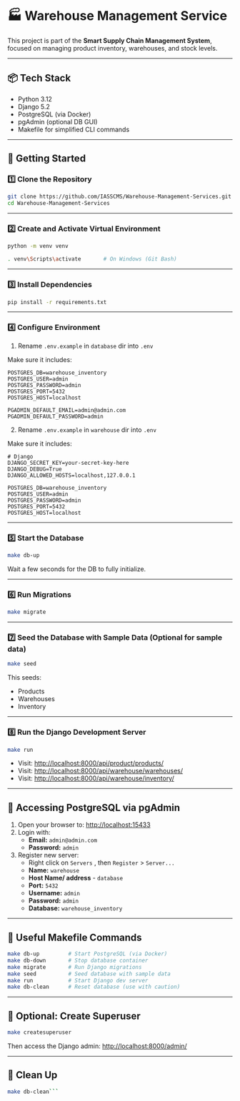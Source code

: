 # 🏭 Warehouse Management Service

This project is part of the **Smart Supply Chain Management System**, focused on managing product inventory, warehouses, and stock levels.

---

## 📦 Tech Stack

- Python 3.12
- Django 5.2
- PostgreSQL (via Docker)
- pgAdmin (optional DB GUI)
- Makefile for simplified CLI commands

---

## 🚀 Getting Started

### 1️⃣ Clone the Repository

```bash
git clone https://github.com/IASSCMS/Warehouse-Management-Services.git
cd Warehouse-Management-Services
```

---

### 2️⃣ Create and Activate Virtual Environment

```bash
python -m venv venv

. venv\Scripts\activate       # On Windows (Git Bash)
```

---

### 3️⃣ Install Dependencies

```bash
pip install -r requirements.txt
```

---

### 4️⃣ Configure Environment

1. Rename `.env.example` in `database` dir into `.env`

Make sure it includes:
```env
POSTGRES_DB=warehouse_inventory
POSTGRES_USER=admin
POSTGRES_PASSWORD=admin
POSTGRES_PORT=5432
POSTGRES_HOST=localhost

PGADMIN_DEFAULT_EMAIL=admin@admin.com
PGADMIN_DEFAULT_PASSWORD=admin
```

2. Rename `.env.example` in `warehouse` dir into `.env`

Make sure it includes:
```env
# Django
DJANGO_SECRET_KEY=your-secret-key-here
DJANGO_DEBUG=True
DJANGO_ALLOWED_HOSTS=localhost,127.0.0.1

POSTGRES_DB=warehouse_inventory
POSTGRES_USER=admin
POSTGRES_PASSWORD=admin
POSTGRES_PORT=5432
POSTGRES_HOST=localhost
```

---

### 5️⃣ Start the Database

```bash
make db-up
```

Wait a few seconds for the DB to fully initialize.

---

### 6️⃣ Run Migrations

```bash
make migrate
```

---

### 7️⃣ Seed the Database with Sample Data (Optional for sample data)

```bash
make seed
```

This seeds:
- Products
- Warehouses
- Inventory

---

### 8️⃣ Run the Django Development Server

```bash
make run
```

- Visit: [http://localhost:8000/api/product/products/](http://localhost:8000/api/product/products/)
- Visit: [http://localhost:8000/api/warehouse/warehouses/](http://localhost:8000/api/warehouse/warehouses/)
- Visit: [http://localhost:8000/api/warehouse/inventory/](http://localhost:8000/api/warehouse/inventory/)

---

## 🐘 Accessing PostgreSQL via pgAdmin

1. Open your browser to: [http://localhost:15433](http://localhost:15433)
2. Login with:
   - **Email:** `admin@admin.com`
   - **Password:** `admin`
3. Register new server:
   - Right click on `Servers` , then `Register` > `Server...`
   - **Name:** `warehouse`
   - **Host Name/ address** - `database`
   - **Port:** `5432`
   - **Username:** `admin`
   - **Password:** `admin`
   - **Database:** `warehouse_inventory`

---

## 🧰 Useful Makefile Commands

```bash
make db-up         # Start PostgreSQL (via Docker)
make db-down       # Stop database container
make migrate       # Run Django migrations
make seed          # Seed database with sample data
make run           # Start Django dev server
make db-clean      # Reset database (use with caution)
```

---

## 🧪 Optional: Create Superuser

```bash
make createsuperuser
```

Then access the Django admin: [http://localhost:8000/admin/](http://localhost:8000/admin/)

---

## 🧹 Clean Up

```bash
make db-clean```